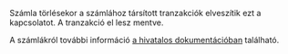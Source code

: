 Számla törlésekor a számlához társított tranzakciók elveszítik ezt a kapcsolatot. A tranzakció el lesz mentve.

A számlákról további információ [a hivatalos dokumentációban](https://firefly-iii.readthedocs.io/en/latest/advanced/bills.html) található.